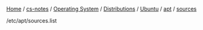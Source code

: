 [Home](https://mengxianbin.github.io) /
[cs-notes](https://mengxianbin.github.io/cs-notes/site) /
[Operating System](https://mengxianbin.github.io/cs-notes/site/Operating%20System) /
[Distributions](https://mengxianbin.github.io/cs-notes/site/Operating%20System/Distributions) /
[Ubuntu](https://mengxianbin.github.io/cs-notes/site/Operating%20System/Distributions/Ubuntu) /
[apt](https://mengxianbin.github.io/cs-notes/site/Operating%20System/Distributions/Ubuntu/apt) /
[sources](https://mengxianbin.github.io/cs-notes/site/Operating%20System/Distributions/Ubuntu/apt/sources)

/etc/apt/sources.list